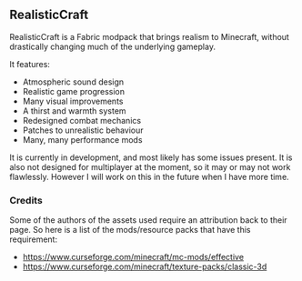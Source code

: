 ## RealisticCraft
RealisticCraft is a Fabric modpack that brings realism to Minecraft, without drastically changing much of the underlying gameplay.

It features:
- Atmospheric sound design
- Realistic game progression
- Many visual improvements
- A thirst and warmth system
- Redesigned combat mechanics
- Patches to unrealistic behaviour
- Many, many performance mods

It is currently in development, and most likely has some issues present. It is also not designed for multiplayer at the moment, so it may or may not work flawlessly. However I will work on this in the future when I have more time.

### Credits
Some of the authors of the assets used require an attribution back to their page. So here is a list of the mods/resource packs that have this requirement:
- https://www.curseforge.com/minecraft/mc-mods/effective
- https://www.curseforge.com/minecraft/texture-packs/classic-3d